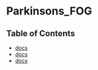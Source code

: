 # Parkinsons_FOG

## Table of Contents

- [docs](introduction.md)
- [docs](installation-guide.md)
- [docs](usage-guide.md)
